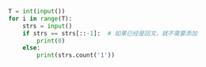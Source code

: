 
<BlogInfo id="1158" title="34.回文串" author="白日梦想猿" pv=0 read_times=0 pre_cost_time="0分7秒" category="算法" tag_list="['算法']" create_time="2022.05.07 16:24:37" update_time="2022.05.07 17:39:05" />

```python
T = int(input())
for i in range(T):
    strs = input()
    if strs == strs[::-1]:  # 如果已经是回文，就不需要添加
        print(0)
    else:
        print(strs.count('1'))

```

